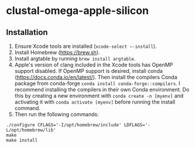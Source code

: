 # clustal-omega-apple-silicon

## Installation
1. Ensure Xcode tools are installed (`xcode-select –-install`).
2. Install Homebrew (https://brew.sh).
3. Install argtable by running `brew install argtable`.
4. Apple's version of clang included in the Xcode tools has OpenMP support disabled. If OpenMP support is desired, install conda (https://docs.conda.io/en/latest/). Then install the compilers Conda package from conda-forge `conda install conda-forge::compilers`. I recommend installing the compilers in their own Conda environment. Do this by creating a new environment with `conda create -n [myenv]` and activating it with `conda activate [myenv]` before running the install command.
5. Then run the following commands:
```
./configure CFLAGS='-I/opt/homebrew/include' LDFLAGS='-L/opt/homebrew/lib'
make
make install
```

